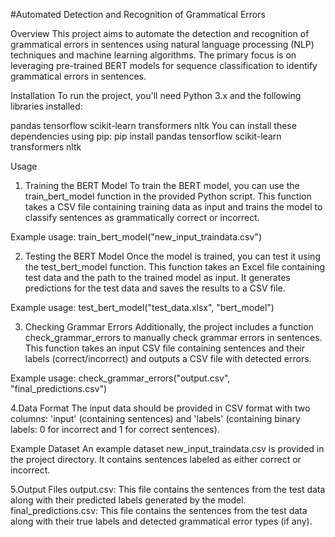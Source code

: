 #Automated Detection and Recognition of Grammatical Errors


Overview
This project aims to automate the detection and recognition of grammatical errors in sentences using natural language processing (NLP) techniques and machine learning algorithms. The primary focus is on leveraging pre-trained BERT models for sequence classification to identify grammatical errors in sentences.

Installation
To run the project, you'll need Python 3.x and the following libraries installed:

pandas
tensorflow
scikit-learn
transformers
nltk
You can install these dependencies using pip:
pip install pandas tensorflow scikit-learn transformers nltk


Usage
1. Training the BERT Model
To train the BERT model, you can use the train_bert_model function in the provided Python script. This function takes a CSV file containing training data as input and trains the model to classify sentences as grammatically correct or incorrect.

Example usage:
train_bert_model("new_input_traindata.csv")

2. Testing the BERT Model
Once the model is trained, you can test it using the test_bert_model function. This function takes an Excel file containing test data and the path to the trained model as input. It generates predictions for the test data and saves the results to a CSV file.

Example usage:
test_bert_model("test_data.xlsx", "bert_model")

3. Checking Grammar Errors
Additionally, the project includes a function check_grammar_errors to manually check grammar errors in sentences. This function takes an input CSV file containing sentences and their labels (correct/incorrect) and outputs a CSV file with detected errors.

Example usage:
check_grammar_errors("output.csv", "final_predictions.csv")

4.Data Format
The input data should be provided in CSV format with two columns: 'input' (containing sentences) and 'labels' 
(containing binary labels: 0 for incorrect and 1 for correct sentences).

Example Dataset
An example dataset new_input_traindata.csv is provided in the project directory. It contains sentences labeled as either correct or incorrect.

5.Output Files
output.csv: This file contains the sentences from the test data along with their predicted labels generated by the model.
final_predictions.csv: This file contains the sentences from the test data along with their true labels and detected grammatical error types (if any).

